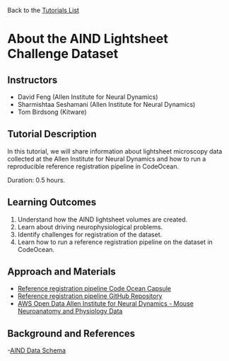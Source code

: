 Back to the [Tutorials List](../../README.md#tutorials-list)

# About the AIND Lightsheet Challenge Dataset

## Instructors

- David Feng (Allen Institute for Neural Dynamics)
- Sharmishtaa Seshamani (Allen Institute for Neural Dynamics)
- Tom Birdsong (Kitware)

## Tutorial Description

<!-- Add a short paragraph describing the tutorial and duration. Recommended
durations is 0.5 hours. -->

In this tutorial, we will share information about lightsheet microscopy data
collected at the Allen Institute for Neural Dynamics and how to run a
reproducible reference registration pipeline in CodeOcean.

Duration: 0.5 hours.

## Learning Outcomes

1. Understand how the AIND lightsheet volumes are created.
2. Learn about driving neurophysiological problems.
3. Identify challenges for registration of the dataset.
3. Learn how to run a reference registration pipeline on the dataset in CodeOcean.

## Approach and Materials

<!-- Describe here how the tutorial will be taught, e.g. slides, Jupyter
notebooks, and provide links to any materials. -->

- [Reference registration pipeline Code Ocean Capsule](https://codeocean.allenneuraldynamics.org/capsule/5051231/tree/v2)
- [Reference registration pipeline GitHub Repository](https://github.com/AllenNeuralDynamics/get-your-brain-together-23)
- [AWS Open Data Allen Institute for Neural Dynamics - Mouse Neuroanatomy and Physiology Data](https://aws.amazon.com/marketplace/pp/prodview-wrdmo2cy2pnze?sr=0-1&ref_=beagle&applicationId=AWSMPContessa)

## Background and References

<!-- Provide links to related publications and software repositories here. -->

-[AIND Data Schema](https://aind-data-schema.readthedocs.io/en/latest/opendata.html)
